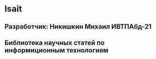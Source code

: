 # lsait
## Разработчик: Никишкин Михаил ИВТПАбд-21
## Библиотека научных статей по информиционным технологиям

